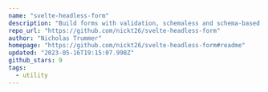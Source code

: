 ```yaml
---
name: "svelte-headless-form"
description: "Build forms with validation, schemaless and schema-based."
repo_url: "https://github.com/nickt26/svelte-headless-form"
author: "Nicholas Trummer"
homepage: "https://github.com/nickt26/svelte-headless-form#readme"
updated: "2023-05-16T19:15:07.998Z"
github_stars: 9
tags: 
  - utility
---
```

